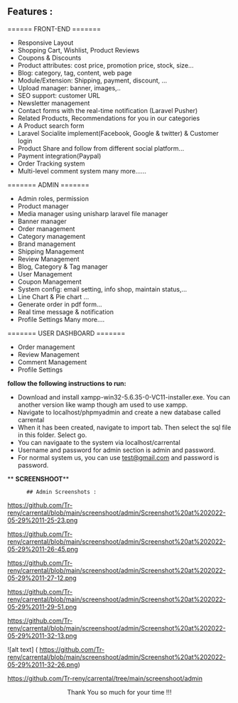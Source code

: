 ## Features :

====== FRONT-END =======

- Responsive Layout
- Shopping Cart, Wishlist, Product Reviews
- Coupons & Discounts
- Product attributes: cost price, promotion price, stock, size...
- Blog: category, tag, content, web page 
- Module/Extension: Shipping, payment, discount, ...
- Upload manager: banner, images,..
- SEO support: customer URL
- Newsletter management
- Contact forms with the real-time notification (Laravel Pusher)
- Related Products, Recommendations for you in our categories
- A Product search form
- Laravel Socialite implement(Facebook, Google & twitter) & Customer login
- Product Share and follow from different social platform...
- Payment integration(Paypal)
- Order Tracking system
- Multi-level comment system
many more......

======= ADMIN =======

- Admin roles, permission
- Product manager
- Media manager using unisharp laravel file manager
- Banner manager
- Order management
- Category management
- Brand management
- Shipping Management
- Review Management
- Blog, Category & Tag manager
- User Management
- Coupon Management
- System config: email setting, info shop, maintain status,...
- Line Chart & Pie chart ...
- Generate order in pdf form...
- Real time message & notification
- Profile Settings
Many more....


======= USER DASHBOARD =======


- Order management
- Review Management
- Comment Management
- Profile Settings



**follow the following instructions to run:**

- Download and install xampp-win32-5.6.35-0-VC11-installer.exe. You can another version like wamp though am used to use xampp.
- Navigate to localhost/phpmyadmin and create a new database called carrental
- When it has been created, navigate to import tab. Then select the sql file in this folder. Select go. 
- You can navigaate to the system via localhost/carrental
- Username and password for admin section is admin and password.
- For normal system us, you can use test@gmail.com and password is password.


**
                                        **SCREENSHOOT****
                                        
          ## Admin Screenshots : 
          
  https://github.com/Tr-reny/carrental/blob/main/screenshoot/admin/Screenshot%20at%202022-05-29%2011-25-23.png
  
  
  
  https://github.com/Tr-reny/carrental/blob/main/screenshoot/admin/Screenshot%20at%202022-05-29%2011-26-45.png
  
  
  
  https://github.com/Tr-reny/carrental/blob/main/screenshoot/admin/Screenshot%20at%202022-05-29%2011-27-12.png
  
  
  
  https://github.com/Tr-reny/carrental/blob/main/screenshoot/admin/Screenshot%20at%202022-05-29%2011-29-51.png
  
  
  
  https://github.com/Tr-reny/carrental/blob/main/screenshoot/admin/Screenshot%20at%202022-05-29%2011-32-13.png
  
  
  
 ![alt text] ( https://github.com/Tr-reny/carrental/blob/main/screenshoot/admin/Screenshot%20at%202022-05-29%2011-32-26.png)
  
  
  
  https://github.com/Tr-reny/carrental/tree/main/screenshoot/admin
          
           
           
<p style="text-align:center">Thank You so much for your time !!!
